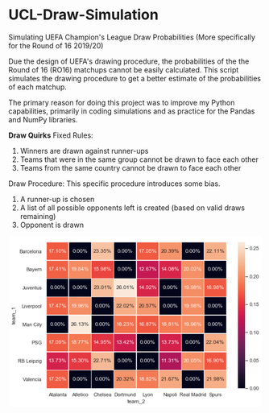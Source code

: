 # UCL-Draw-Simulation
Simulating UEFA Champion's League Draw Probabilities
(More specifically for the Round of 16 2019/20)

Due the design of UEFA's drawing procedure, the probabilities of the the Round of 16 (RO16) matchups cannot be easily calculated. This script simulates the drawing procedure to get a better estimate of the probabilities of each matchup.

The primary reason for doing this project was to improve my Python capabilities, primarily in coding simulations and as practice for the Pandas and NumPy libraries.

__Draw Quirks__
Fixed Rules:
1) Winners are drawn against runner-ups
2) Teams that were in the same group cannot be drawn to face each other
3) Teams from the same country cannot be drawn to face each other

Draw Procedure:
This specific procedure introduces some bias.
1) A runner-up is chosen
2) A list of all possible opponents left is created (based on valid draws remaining)
3) Opponent is drawn


![Heatmap](https://github.com/WaryPainter/UCL-Draw-Simulation/blob/master/heatmap.png)
